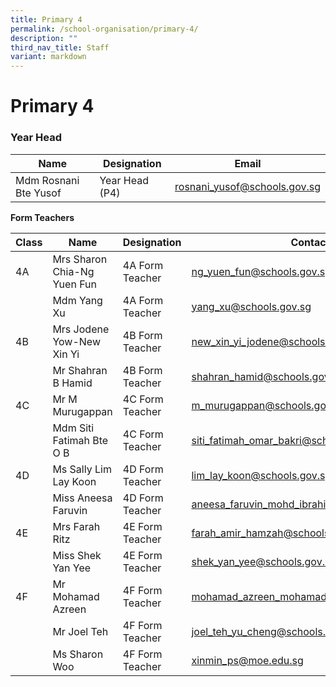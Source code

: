 ```yaml
---
title: Primary 4
permalink: /school-organisation/primary-4/
description: ""
third_nav_title: Staff
variant: markdown
---
```

# **Primary 4**

### Year Head

|Name|	Designation|	Email|
|----|----|----|
|Mdm Rosnani Bte Yusof	|Year Head (P4)|	rosnani_yusof@schools.gov.sg|


**Form Teachers**

| Class | Name | Designation | Contact | 
| -------- | -------- | -------- |-------- |
|4A|	Mrs Sharon Chia-Ng Yuen Fun|	4A Form Teacher	|ng_yuen_fun@schools.gov.sg|
||Mdm Yang Xu|	4A Form Teacher	|yang_xu@schools.gov.sg|
|4B	|Mrs Jodene Yow-New Xin Yi|	4B Form Teacher	|new_xin_yi_jodene@schools.gov.sg|
||Mr Shahran B Hamid|	4B Form Teacher	|	shahran_hamid@schools.gov.sg|
|4C|	Mr M Murugappan	|4C Form Teacher	|m_murugappan@schools.gov.sg|
||Mdm Siti Fatimah Bte O B|4C Form Teacher|siti_fatimah_omar_bakri@schools.gov.sg|
|4D	|Ms Sally Lim Lay Koon|	4D Form Teacher	|lim_lay_koon@schools.gov.sg|
||Miss Aneesa Faruvin	|4D Form Teacher	|aneesa_faruvin_mohd_ibrahim@schools.gov.sg|
|4E|	Mrs Farah Ritz	|4E Form Teacher|	farah_amir_hamzah@schools.gov.sg|
||Miss Shek Yan Yee|	4E Form Teacher	|shek_yan_yee@schools.gov.sg|
4F	|Mr Mohamad Azreen	|4F Form Teacher	|mohamad_azreen_mohamad_kus@schools.gov.sg|
||Mr Joel Teh	|4F Form Teacher	|joel_teh_yu_cheng@schools.gov.sg|
||Ms Sharon Woo	|4F Form Teacher	|xinmin_ps@moe.edu.sg|